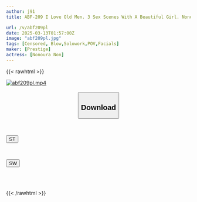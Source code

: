 ```yaml
---
author: j91
title: ABF-209 I Love Old Men. 3 Sex Scenes With A Beautiful Girl. Nonoura Non

url: /v/abf209pl
date: 2025-03-13T01:57:00Z
image: "abf209pl.jpg"
tags: [Censored, Blow,Solowork,POV,Facials]
maker: [Prestige]
actress: [Nonoura Non]
---
```



{{< rawhtml >}}

<div class="video" data-videoid="yrR97GAOYGT1ZzV">
    <a href="javascript:;">
        <img src="/v/abf209pl/abf209pl.jpg" width="WIDTH" height="HEIGHT" alt="abf209pl.mp4" loading="lazy">
    </a>
</div>

<script type="text/javascript" src="https://j91.asia/asset/on-demand-st.js"></script>

<br>
  <link rel="stylesheet" href="https://j91.asia/asset/bs5.css">
  
  <center>
  <button class="btn btn-primary" type="button" data-bs-toggle="collapse" data-bs-target=".multi-collapse" aria-expanded="false" aria-controls="multiCollapseExample1 multiCollapseExample2"><h2>Download</h2></button></center>
</p>
<div class="row">
  <div class="col">
    <div class="collapse multi-collapse" id="multiCollapseExample1">
      <div class="card card-body">
	      	      <br>
<div class="buttons">  
<p><a href="/v/abf209pl/st.html" target="_blank"><button class="btn-hover color-3"><i class="fa fa-download"></i> ST</button></a></p></div>
    </div>
  </div>
</div>
  <div class="col">
    <div class="collapse multi-collapse" id="multiCollapseExample2">
      <div class="card card-body">
	      <br>
<div class="buttons">
<p><a href="/v/abf209pl/sw.html" target="_blank"><button class="btn-hover color-2"><i class="fa fa-download"></i> SW</button></a></p></div>
<br><br>
      </div>
    </div>
  </div>
</div>

{{< /rawhtml >}}